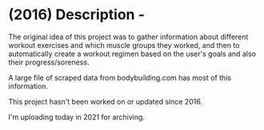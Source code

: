 # (2016) Description - 

The original idea of this project was to gather information about different workout exercises and which muscle groups they worked, and then to automatically create a workout regimen based on the user's goals and also their progress/soreness. 

A large file of scraped data from bodybuilding.com has most of this information. 

This project hasn't been worked on or updated since 2016. 

I'm uploading today in 2021 for archiving. 
